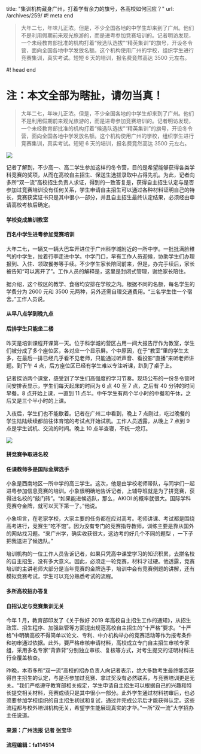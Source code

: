 title: "集训机构藏身广州，打着学有余力的旗号，各高校如何回应？"
url: /archives/259/
#! meta end

> 大年二七，年味儿正浓。但是，不少全国各地的中学生却来到了广州。他们不是利用假期前来观光旅游的，而是进粤参加竞赛培训的。记者明访发现，一个未经教育部批准的机构打着“候选队选拔”“精英集训”的旗号，开设冬令营，面向全国各地中学发放名额。这个机构使用广州的学校，组织学生进行竞赛集训，真实考试。短短 6 天的培训，报名费竟然高达 3500 元左右。

#! head end

# 注：本文全部为瞎扯，请勿当真！

> 大年二七，年味儿正浓。但是，不少全国各地的中学生却来到了广州。他们不是利用假期前来观光旅游的，而是进粤参加竞赛培训的。记者明访发现，一个未经教育部批准的机构打着“候选队选拔”“精英集训”的旗号，开设冬令营，面向全国各地中学发放名额。这个机构使用广州的学校，组织学生进行竞赛集训，真实考试。短短 6 天的培训，报名费竟然高达 3500 元左右。

![](old_uploads/res-cn/fafa1.jpg)

记者了解到，不少高一、高二学生参加这样的冬令营，目的是希望能够获得各类学科竞赛的奖项，从而在高校自主招生、保送生选拔录取中占得先机。为此，记者向多所“双一流”高校招生负责人求证，得到的一致答复是，获得自主招生认定与是否参加过竞赛培训没有任何关系，学生申请自主招生可以通过各种材料证明自己的特长，竞赛获奖证书只是其中很小一部分，并且自主招生最终认定结果，必须经由申请高校考核后确定。

#### 学校变成集训教室

#### 百名中学生进粤参加竞赛培训

大年二七，一辆又一辆大巴车开进位于广州科学城附近的一所中学。一批批满脸稚气的中学生，拉着行李走进中学。中学门口，早有工作人员迎候，协助学生们办理报到、入住、领取餐券等手续。不少学生家长陪同前来，但是，办完手续后，家长被告知“可以离开了”。工作人员的解释是，这里是封闭式管理，谢绝家长陪住。

据介绍，这个校区的教学、食宿均安排在学校之内。根据不同的名额，每名学生的学费分为 2600 元和 3500 元两种，另外还需自理交通费用。“三名学生住一个宿舍。”工作人员说。

#### 从早八点学到晚九点

#### 后排学生只能坐二楼

昨天是培训课程开课第一天。位于科学城的营区占用一间大报告厅作为教室，学生们被分成了多个座位区，各对应一个显示屏。个中原因，在于“教室”里的学生太多，在最后一排已经几乎看不见老师，只能通过听声音、看投影“直播”来听老师讲题。到下午 4 点，后方座位区已经有学生难以专注听课，趴到了桌子上。

记者探访两个课堂，感受到了学生们高强度的学习节奏。现场公布的一份冬令营时间安排表显示，学生们每天起床的时间为 6 点 40 至 7 点，之后有 40 分钟的时间早餐。8 点开始上课，一直到 11 点半。中午学生有两个半小时的中餐和午休，之后又是三个半小时的上课。

入夜后，学生们也不能歇着。记者在广州二中看到，晚上 7 点刚过，吃过晚餐的学生陆陆续续都前往体育馆的考试点开始试机。工作人员透露，从晚上 7 点到 9 点是学生试机、交流的时间。晚上 10 点半查寝，不统一熄灯。

![](old_uploads/res-cn/fafa2.jpg)

#### 拼竞赛争取进名校

#### 任课教师多是国际金牌选手

小象是西南地区一所中学的高三学生。这次，他是由学校老师带队，与同学们一起进粤参加信息竞赛的培训。小象很明确地告诉记者，上辅导班就是为了拼竞赛，获得进名校的“敲门砖”。“如果能进候选队，那么，AKIOI 的概率就很大。国际学科竞赛夺金牌，就可以天下第一了。”他说。

小象坦言，在老家学校，大家主要的任务都在应对高考。老师讲课、考试都是围绕高考进行，竞赛生“吃不饱”。因为没有专门的竞赛指导教师，训练主要是靠从国外的网站找习题。“来广州学，确实收获很大，这边考的好几个不同的题型 ，一下子把我送进了候选队。”

培训机构的一位工作人员告诉记者，如果只凭高中课堂学习的知识积累，去拼名校的自主招生，没有多大意义。因此，必须走一轮竞赛，材料才过硬。他透露，竞赛培训的主讲老师大部分是当年竞赛的金牌选手，培训中会有竞赛例题的讲解，还有模拟竞赛考试，学生可以充分熟悉考试的流程。

#### 多所高校招办答复

#### 自招认定与竞赛集训无关

今年 1 月，教育部印发了《关于做好 2019 年高校自主招生工作的通知》，从招生政策、招生程序、加强监管等方面提出规范高校自主招生的“十严格”要求。“十严格”中明确高校不得简单以论文、专利、中介机构举办的竞赛活动等作为报考条件和初审通过依据。此外，要严格审核申请材料，高校成立专门自主招生审核专家组，采用多名专家“背靠背”分别独立审核、复核等方式，对考生提交的证明材料进行全覆盖核查。

昨晚，本市多所“双一流”高校的招办负责人向记者表示，绝大多数考生最终能否获得自主招生的认定，与是否参加过竞赛、拿过奖没有必然联系，与竞赛培训更是无关。“我们严格遵守教育部相关规定，学生申请自主招生可以根据自己的兴趣和特长提交相关材料，竞赛成绩只是其中很小一部分。此外学生通过材料初审后，也必须要参加学校组织的自主招生初试和复试，通过并完成公示后才能获得认定。这些流程都与校外培训机构无关，希望学生能展现真实的才华。”一所“双一流”大学招办主任说道。

#### 来源：广州法报 记者 张宝华

#### 流程编辑：fa114514
